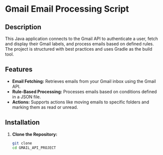 
# Gmail Email Processing Script

## Description

This Java application connects to the Gmail API to authenticate a user, fetch and display their Gmail labels, and process emails based on defined rules. The project is structured with best practices and uses Gradle as the build tool.

## Features

- **Email Fetching:** Retrieves emails from your Gmail inbox using the Gmail API.
- **Rule-Based Processing:** Processes emails based on conditions defined in a JSON file.
- **Actions:** Supports actions like moving emails to specific folders and marking them as read or unread.

## Installation

1. **Clone the Repository:**

   ```bash
   git clone 
   cd GMAIL_API_PROJECT
